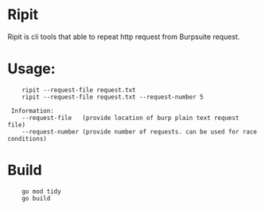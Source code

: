 # Ripit

Ripit is cli tools that able to repeat http request from Burpsuite request. 

# Usage:
```
    ripit --request-file request.txt
    ripit --request-file request.txt --request-number 5

 Information:
    --request-file   (provide location of burp plain text request file)
    --request-number (provide number of requests. can be used for race conditions)

```

# Build
```
    go mod tidy
    go build 
```
